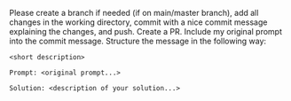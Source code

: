 Please create a branch if needed (if on main/master branch), add all changes in the working directory, commit with a nice commit message explaining the changes, and push. Create a PR.
Include my original prompt into the commit message. Structure the message in
the following way:

```
<short description>

Prompt: <original prompt...>

Solution: <description of your solution...>
```
